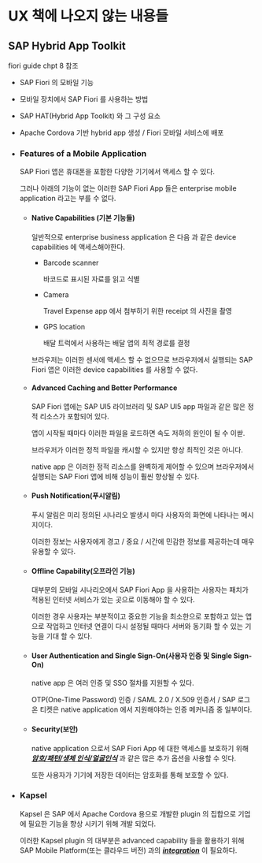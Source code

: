 # UX 책에 나오지 않는 내용들



## SAP Hybrid App Toolkit

fiori guide chpt 8 참조

* SAP Fiori 의 모바일 기능
* 모바일 장치에서 SAP Fiori 를 사용하는 방법
* SAP HAT(Hybrid App Toolkit) 와 그 구성 요소
* Apache Cordova 기반 hybrid app 생성 / Fiori 모바일 서비스에 배포



* ### Features of a Mobile Application

  SAP Fiori 앱은 휴대폰을 포함한 다양한 기기에서 액세스 할 수 있다.

  그러나 아래의 기능이 없는 이러한 SAP Fiori App 들은 enterprise mobile application 라고는 부를 수 없다.

  

  * #### Native Capabilities (기본 기능들)

    일반적으로 enterprise business application 은 다음 과 같은 device capabilities 에 액세스해야한다.

    * Barcode scanner

      바코드로 표시된 자료를 읽고 식별

    * Camera

      Travel Expense app 에서 첨부하기 위한 receipt 의 사진을 촬영

    * GPS location

      배달 트럭에서 사용하는 배달 앱의 최적 경로를 결정

    브라우저는 이러한 센서에 액세스 할 수 없으므로 브라우저에서 실행되는 SAP Fiori 앱은 이러한 device capabilities 를 사용할 수 없다.

    

  * #### Advanced Caching and Better Performance 

    SAP Fiori 앱에는 SAP UI5 라이브러리 및 SAP UI5 app 파일과 같은 많은 정적 리소스가 포함되어 있다.

    앱이 시작될 때마다 이러한 파일을 로드하면 속도 저하의 원인이 될 수 이싿.

    브라우저가 이러한 정적 파일을 캐시할 수 있지만 항상 최적인 것은 아니다.

    native app 은 이러한 정적 리소스를 완벽하게 제어할 수 있으며 브라우저에서 실행되는 SAP Fiori 앱에 비해 성능이 훨씬 향상될 수 있다.

  

  * #### Push Notification(푸시알림)

    푸시 알림은 미리 정의된 시나리오 발생시 마다 사용자의 화면에 나타나는 메시지이다.

    이러한 정보는 사용자에게 경고 / 중요 / 시간에 민감한 정보를 제공하는데 매우 유용할 수 있다.

  

  * #### Offline Capability(오프라인 기능)

    대부분의 모바일 시나리오에서 SAP Fiori App 을 사용하는 사용자는 패치가 적용된 인터넷 서비스가 있는 곳으로 이동해야 할 수 있다.

    이러한 경우 사용자는 부분적이고 중요한 기능을 최소한으로 포함하고 있는 앱으로 작업하고 인터넷 연결이 다시 설정될 때마다 서버와 동기화 할 수 있는 기능을 기대 할 수 있다.

  

  * #### User Authentication and Single Sign-On(사용자 인증 및 Single Sign-On)

    native app 은 여러 인증 및 SSO 절차를 지원할 수 있다.

    OTP(One-Time Password) 인증 / SAML 2.0 / X.509 인증서 / SAP 로그온 티켓은 native application 에서 지원해야하는 인증 메커니즘 중 일부이다.

  

  * #### Security(보안)

    native application 으로서 SAP Fiori App 에 대한 액세스를 보호하기 위해 ***<u>암호/패턴/생체 인식/얼굴인식</u>*** 과 같은 많은 추가 옵션을 사용할 수 잇다.

    또한 사용자가 기기에 저장한 데이터는 암호화를 통해 보호할 수 있다.

  









* ### Kapsel

  Kapsel 은 SAP 에서 Apache Cordova 용으로 개발한 plugin 의 집합으로 기업에 필요한 기능을 향상 시키기 위해 개발 되었다.

  이러한 Kapsel plugin 의 대부분은 advanced capability 들을 활용하기 위해 SAP Mobile Platform(또는 클라우드 버전) 과의 *<u>**integration**</u>* 이 필요하다.